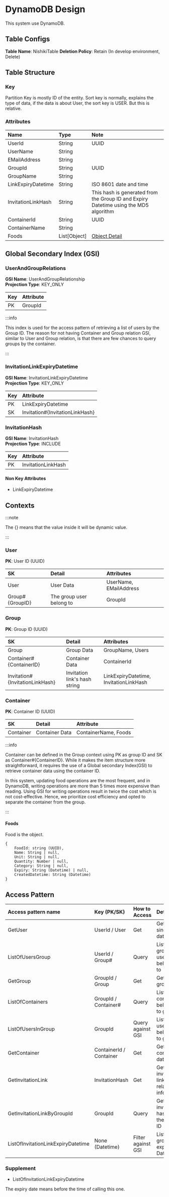 # DynamoDB Design

This system use DynamoDB.

## Table Configs

**Table Name**: NishikiTable
**Deletion Policy**: Retain (In develop environment, Delete)

## Table Structure

### Key

Partition Key is mostly ID of the entity.
Sort key is normally, explains the type of data, if the data is about User, the sort key is USER. But this is relative.

### Attributes

| Name               | Type         | Note                                                                                 |
|:-------------------|:-------------|:-------------------------------------------------------------------------------------|
| UserId             | String       | UUID                                                                                 |
| UserName           | String       |                                                                                      |
| EMailAddress       | String       |                                                                                      |
| GroupId            | String       | UUID                                                                                 |
| GroupName          | String       |                                                                                      |
| LinkExpiryDatetime | String       | ISO 8601 date and time                                                               | 
| InvitationLinkHash | String       | This hash is generated from the Group ID and Expiry Datetime using the MD5 algorithm |
| ContainerId        | String       | UUID                                                                                 |
| ContainerName      | String       |                                                                                      |
| Foods              | List[Object] | [Object Detail](/database#foods)                                                     | 

## Global Secondary Index (GSI)

### UserAndGroupRelations

**GSI Name**: UserAndGroupRelationship  
**Projection Type**: KEY_ONLY

| Key | Attribute |
|:----|:----------|
| PK  | GroupId   |

:::info

This index is used for the access pattern of retrieving a list of users by the Group ID.
The reason for not having Container and Group relation GSI, similar to User and Group relation, is that there are few chances to query groups by the container.

:::

### InvitationLinkExpiryDatetime

**GSI Name**: InvitationLinkExpiryDatetime  
**Projection Type**: KEY_ONLY

| Key | Attribute                       |
|:----|:--------------------------------|
| PK  | LinkExpiryDatetime              |
| SK  | Invitation#{InvitationLinkHash} |

### InvitationHash

**GSI Name**: InvitationHash  
**Projection Type**: INCLUDE

| Key | Attribute          |
|:----|:-------------------|
| PK  | InvitationLinkHash |

#### Non Key Attributes

* LinkExpiryDatetime

## Contexts

:::note

The {} means that the value inside it will be dynamic value.

:::

### User

**PK**: User ID (UUID)

| SK              | Detail                   | Attributes             |
|:----------------|:-------------------------|:-----------------------|
| User            | User Data                | UserName, EMailAddress |
| Group#{GroupID} | The group user belong to | GroupId                |

### Group

**PK**: Group ID (UUID)

| SK                              | Detail                        | Attributes                               |
|:--------------------------------|:------------------------------|:-----------------------------------------|
| Group                           | Group Data                    | GroupName, Users                         |
| Container#{ContainerID}         | Container Data                | ContainerId                              |
| Invitation#{InvitationLinkHash} | Invitation link's hash string | LinkExpiryDatetime, InvitationLinkHash   |

### Container

**PK**: Container ID (UUID)

| SK        | Detail         | Attribute            |
|:----------|:---------------|:---------------------|
| Container | Container Data | ContainerName, Foods |

:::info

Container can be defined in the Group context using PK as group ID and SK as Container#{ContainerID}.
While it makes the item structure more straightforward, it requires the use of a Global secondary Index(GSI) to retrieve container data using the container ID.

In this system, updating food operations are the most frequent, and in DynamoDB, writing operations are more than 5 times more expensive than reading.
Using GSI for writing operations result in twice the cost which is not cost-effective. Hence, we prioritize cost efficiency and opted to separate the container from the group.

:::

#### Foods

Food is the object.

```object
{
    FoodId: string (UUID),
    Name: String | null,
    Unit: String | null,
    Quantity: Number | null,
    Category: String | null,
    Expiry: String (Datetime) | null,
    CreatedDatetime: String (Datetime)
}
```

## Access Pattern

| Access pattern name                | Key (PK/SK)             | How to Access      | Detail                                         | Context   |
|:-----------------------------------|:------------------------|:-------------------|:-----------------------------------------------|:----------|
| GetUser                            | UserId / User           | Get                | Get a single user data                         | User      |
| ListOfUsersGroup                   | UserId / Group#         | Query              | List of groups user belonging to               | User      |
| GetGroup                           | GroupId / Group         | Get                | Get a group data                               | Group     |
| ListOfContainers                   | GroupId / Container#    | Query              | List of containers belonging to group          | Group     |
| ListOfUsersInGroup                 | GroupId                 | Query against GSI  | List of users belonging to group               | Group     |
| GetContainer                       | ContainerId / Container | Get                | Get a container data                           | Container |
| GetInvitationLink                  | InvitationHash          | Get                | Get an invitation link and related information | Group     |
| GetInvitationLinkByGroupId         | GroupId                 | Query              | Get an invitation hash from the group ID       | Group     |
| ListOfInvitationLinkExpiryDatetime | None (Datetime)         | Filter against GSI | List of join group link expiry Datetime        | Group     |

### Supplement

* ListOfInvitationLinkExpiryDatetime

The expiry date means before the time of calling this one.
